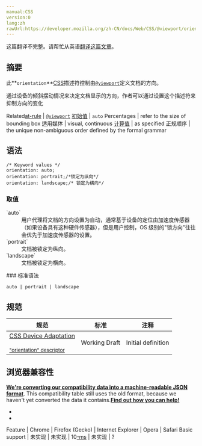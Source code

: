 ```yaml
---
manual:CSS
version:0
lang:zh
rawUrl:https://developer.mozilla.org/zh-CN/docs/Web/CSS/@viewport/orientation
---
```




这篇翻译不完整。请帮忙从英语[翻译这篇文章](%31344 "")。





## 摘要<a name="摘要"></a>


此**`orientation`**[CSS](%427 "")描述符控制由[`@viewport`](%28252 "The @viewport CSS at-rule contains a set of nested descriptors in a CSS block that is delimited by curly braces. These descriptors control viewport settings, primarily on mobile devices.")定义文档的方向。



通过设备的倾斜摆动情况来决定文档显示的方向，作者可以通过设置这个描述符来抑制方向的变化


Related[at-rule](%4443 "") | [`@viewport`](%28252 "The @viewport CSS at-rule contains a set of nested descriptors in a CSS block that is delimited by curly braces. These descriptors control viewport settings, primarily on mobile devices.") 
[初始值](%28302 "") | `auto` 
Percentages | refer to the size of bounding box 
适用媒体 | visual, continuous 
[计算值](%28304 "") | as specified 
正规顺序 | the unique non-ambiguous order defined by the formal grammar 


## 语法<a name="语法"></a>

```
/* Keyword values */
orientation: auto;
orientation: portrait;/*锁定为纵向*/
orientation: landscape;/* 锁定为横向*/
```

### 取值<a name="取值"></a>
<dl><dt id=''>`auto`</dt><dd>用户代理将文档的方向设置为自动，通常基于设备的定位由加速度传感器 （如果设备具有这种硬件传感器），但是用户控制，OS 级别的&quot;锁方向&quot;往往会优先于加速度传感器的设置。</dd><dt id=''>`portrait`</dt><dd>文档被锁定为纵向。</dd><dt id=''>`landscape`</dt><dd>文档被锁定为横向。</dd></dl>
### 标准语法<a name="标准语法"></a>

```
auto | portrait | landscape
```

## 规范<a name="规范"></a>

规范 | 标准 | 注释 
 ---  |  ---  |  ---  | 
[CSS Device Adaptation<br></br><small>&quot;orientation&quot; descriptor</small>](%31345 "") | Working Draft | Initial definition 


## 浏览器兼容性<a name="浏览器兼容性"></a>


**[We&#39;re converting our compatibility data into a machine-readable JSON format](%3344 "")**. This compatibility table still uses the old format, because we haven&#39;t yet converted the data it contains.**[Find out how you can help!](%3392 "")**


* 
* 

Feature | Chrome | Firefox (Gecko) | Internet Explorer | Opera | Safari 
Basic support | 未实现 | 未实现 | 10[-ms](%3568 "The name of this feature is prefixed with '-ms' as this browser considers it experimental") | 未实现 | ? 






